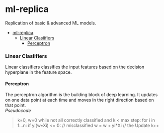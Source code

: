 # ml-replica
Replication of basic &amp; advanced ML models.
- [ml-replica](#ml-replica)
    - [Linear Clasiifiers](#linear-clasiifiers)
      - [Perceptron](#perceptron)

### Linear Clasiifiers
Linear classifiers classifies the input features based on the decision hyperplane in the feature space.

#### Perceptron 
The perceptron algorithm is the building block of deep learning. It updates on one data point at each time and moves in the right direction based on that point. <br>
*Pseudocode* <br>
> k=0, w=0
> while not all correctly classified and k < max step:
>   for i in 1...n:
>       if yi(w•Xi) <= 0: // misclassified
>           w = w + yi\*Xi // the Update
>           k++


